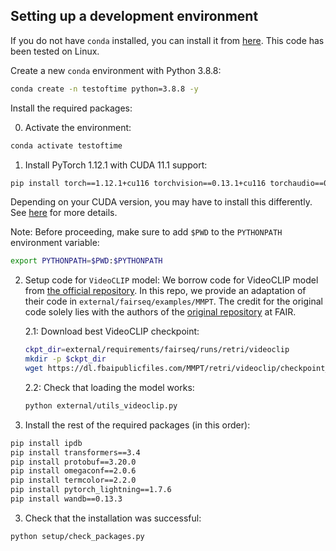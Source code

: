 ## Setting up a development environment

If you do not have `conda` installed, you can install it from [here](https://docs.conda.io/en/latest/miniconda.html). This code has been tested on Linux.

Create a new `conda` environment with Python 3.8.8:

```bash
conda create -n testoftime python=3.8.8 -y
```

Install the required packages:

0. Activate the environment:
```bash
conda activate testoftime
```

1. Install PyTorch 1.12.1 with CUDA 11.1 support:

```sh
pip install torch==1.12.1+cu116 torchvision==0.13.1+cu116 torchaudio==0.12.1 --extra-index-url https://download.pytorch.org/whl/cu116
```
Depending on your CUDA version, you may have to install this differently. See [here](https://pytorch.org/get-started/previous-versions/) for more details.


Note: Before proceeding, make sure to add `$PWD` to the `PYTHONPATH` environment variable:

```sh
export PYTHONPATH=$PWD:$PYTHONPATH
```


2. Setup code for `VideoCLIP` model: We borrow code for VideoCLIP model from [the official repository](https://github.com/facebookresearch/fairseq/tree/main/examples/MMPT). In this repo, we provide an adaptation of their code in `external/fairseq/examples/MMPT`. The credit for the original code solely lies with the authors of the [original repository](https://github.com/facebookresearch/fairseq/tree/main/examples/MMPT) at FAIR.


    2.1: Download best VideoCLIP checkpoint:
    ```sh
    ckpt_dir=external/requirements/fairseq/runs/retri/videoclip
    mkdir -p $ckpt_dir
    wget https://dl.fbaipublicfiles.com/MMPT/retri/videoclip/checkpoint_best.pt -O $ckpt_dir/checkpoint_best.pt
    ```

    <!-- 2.2: Download S3D model checkpoints.
    ```sh
    ckpt_dir=external/requirements/fairseq/pretrained_models/
    mkdir -p $ckpt_dir
    wget https://www.rocq.inria.fr/cluster-willow/amiech/howto100m/s3d_howto100m.pth -O $ckpt_dir/s3d_howto100m.pth
    wget https://www.rocq.inria.fr/cluster-willow/amiech/howto100m/s3d_dict.npy -O $ckpt_dir/s3d_dict.npy
    ``` -->

    2.2: Check that loading the model works:
    ```sh
    python external/utils_videoclip.py
    ```


2. Install the rest of the required packages (in this order):

```sh
pip install ipdb
pip install transformers==3.4
pip install protobuf==3.20.0
pip install omegaconf==2.0.6
pip install termcolor==2.2.0
pip install pytorch_lightning==1.7.6
pip install wandb==0.13.3
```

3. Check that the installation was successful:

```sh
python setup/check_packages.py
```